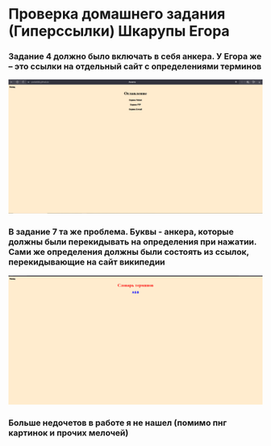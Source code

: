 # Проверка домашнего задания (Гиперссылки) Шкарупы Егора
### Задание 4 должно было включать в себя анкера. У Егора же – это ссылки на отдельный сайт с определениями терминов
![](img1.jpg)
### В задание 7 та же проблема. Буквы - анкера, которые должны были перекидывать на определения при нажатии. Сами же определения должны были состоять из ссылок, перекидывающие на сайт википедии
![](img2.jpg)
### Больше недочетов в работе я не нашел (помимо пнг картинок и прочих мелочей) 